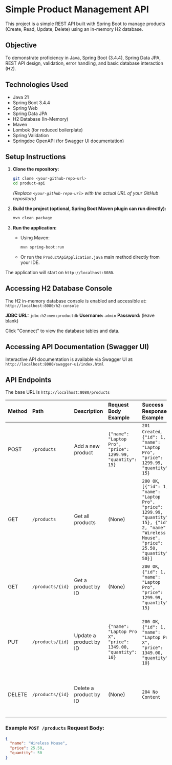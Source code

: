 # Simple Product Management API

This project is a simple REST API built with Spring Boot to manage products (Create, Read, Update, Delete) using an in-memory H2 database.

## Objective

To demonstrate proficiency in Java, Spring Boot (3.4.4), Spring Data JPA, REST API design, validation, error handling, and basic database interaction (H2).

## Technologies Used

* Java 21
* Spring Boot 3.4.4
* Spring Web
* Spring Data JPA
* H2 Database (In-Memory)
* Maven
* Lombok (for reduced boilerplate)
* Spring Validation
* Springdoc OpenAPI (for Swagger UI documentation)

## Setup Instructions

1.  **Clone the repository:**
    ```bash
    git clone <your-github-repo-url>
    cd product-api
    ```
    *(Replace `<your-github-repo-url>` with the actual URL of your GitHub repository)*

2.  **Build the project (optional, Spring Boot Maven plugin can run directly):**
    ```bash
    mvn clean package
    ```

3.  **Run the application:**
    * Using Maven:
        ```bash
        mvn spring-boot:run
        ```
    * Or run the `ProductApiApplication.java` main method directly from your IDE.

The application will start on `http://localhost:8080`.

## Accessing H2 Database Console

The H2 in-memory database console is enabled and accessible at:
`http://localhost:8080/h2-console`

**JDBC URL:** `jdbc:h2:mem:productdb`
**Username:** `admin`
**Password:** (leave blank)

Click "Connect" to view the database tables and data.

## Accessing API Documentation (Swagger UI)

Interactive API documentation is available via Swagger UI at:
`http://localhost:8080/swagger-ui/index.html`

## API Endpoints

The base URL is `http://localhost:8080/products`

| Method | Path           | Description              | Request Body Example                                     | Success Response Example                                                                   | Error Responses Example                                                                                                |
| :----- | :------------- | :----------------------- | :------------------------------------------------------- | :----------------------------------------------------------------------------------------- | :--------------------------------------------------------------------------------------------------------------------- |
| POST   | `/products`    | Add a new product        | `{"name": "Laptop Pro", "price": 1299.99, "quantity": 15}` | `201 Created`, `{"id": 1, "name": "Laptop Pro", "price": 1299.99, "quantity": 15}`       | `400 Bad Request`, `{"timestamp": "2025-04-04T07:00:00.000+00:00", "status": 400, "error": "Bad Request", "errors": {"name": "must not be blank"}}` |
| GET    | `/products`    | Get all products         | (None)                                                   | `200 OK`, `[{"id": 1, "name": "Laptop Pro", "price": 1299.99, "quantity": 15}, {"id": 2, "name": "Wireless Mouse", "price": 25.50, "quantity": 50}]` |                                                                                                                      |
| GET    | `/products/{id}` | Get a product by ID      | (None)                                                   | `200 OK`, `{"id": 1, "name": "Laptop Pro", "price": 1299.99, "quantity": 15}`             | `404 Not Found`, `{"timestamp": "2025-04-04T07:00:00.000+00:00", "status": 404, "error": "Not Found", "message": "Product with ID 99 not found", "path": "/products/99"}` |
| PUT    | `/products/{id}` | Update a product by ID   | `{"name": "Laptop Pro X", "price": 1349.00, "quantity": 10}` | `200 OK`, `{"id": 1, "name": "Laptop Pro X", "price": 1349.00, "quantity": 10}`         | `400 Bad Request`, `{"timestamp": "2025-04-04T07:00:00.000+00:00", "status": 400, "error": "Bad Request", "errors": {"price": "must be greater than 0"}}`, `404 Not Found`, `{"timestamp": "...", "status": 404, "error": "Not Found", ...}` |
| DELETE | `/products/{id}` | Delete a product by ID   | (None)                                                   | `204 No Content`                                                                         | `404 Not Found`, `{"timestamp": "2025-04-04T07:00:00.000+00:00", "status": 404, "error": "Not Found", "message": "Product with ID 99 not found", "path": "/products/99"}` |

### Example `POST /products` Request Body:

```json
{
  "name": "Wireless Mouse",
  "price": 25.50,
  "quantity": 50
}